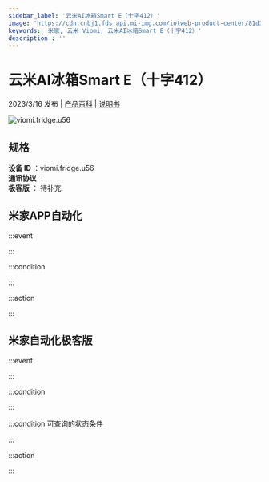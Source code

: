 ```yaml
---
sidebar_label: '云米AI冰箱Smart E（十字412）'
image: 'https://cdn.cnbj1.fds.api.mi-img.com/iotweb-product-center/81d3b6fc6284469037f4c28f22bbdf63_1676945581807.png?GalaxyAccessKeyId=AKVGLQWBOVIRQ3XLEW&Expires=9223372036854775807&Signature=zOO8HI7RWRN/E+eyOEfpGy52/zM='
keywords: '米家, 云米 Viomi, 云米AI冰箱Smart E（十字412）'
description : ''
---
```

# 云米AI冰箱Smart E（十字412）

2023/3/16 发布 | [产品百科](https://home.mi.com/webapp/content/baike/product/index.html?model=viomi.fridge.u56/) | [说明书](https://home.mi.com/views/introduction.html?model=viomi.fridge.u56&region=cn)

![viomi.fridge.u56](https://cdn.cnbj1.fds.api.mi-img.com/iotweb-product-center/81d3b6fc6284469037f4c28f22bbdf63_1676945581807.png?GalaxyAccessKeyId=AKVGLQWBOVIRQ3XLEW&Expires=9223372036854775807&Signature=zOO8HI7RWRN/E+eyOEfpGy52/zM=)

## 规格  
> 
**设备 ID** ：viomi.fridge.u56  
**通讯协议** ：  
**极客版**  ： 待补充 


## 米家APP自动化  

:::event  

:::

:::condition  

:::

:::action   

:::

## 米家自动化极客版  

:::event  

:::

:::condition  

:::

:::condition 可查询的状态条件  

:::

:::action  

:::

        
